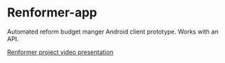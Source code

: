 # Renformer-app
Automated reform budget manger Android client prototype. Works with an API.

[Renformer project video presentation](https://youtu.be/vGlQz53TcvY "YouTube video")
